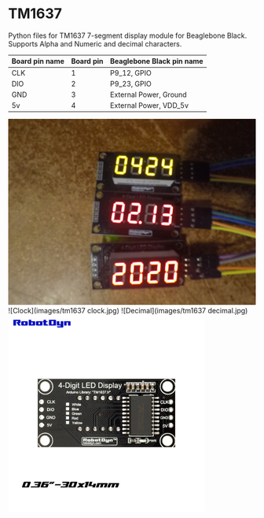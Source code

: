 TM1637
========

Python files for TM1637 7-segment display module for Beaglebone Black. Supports Alpha and Numeric and decimal characters.

| Board pin name | Board pin | Beaglebone Black pin name |
|----------------|-----------| --------------------------|
| CLK            | 1         | P9\_12, GPIO              |
| DIO            | 2         | P9\_23, GPIO              |
| GND            | 3         | External Power, Ground    |
| 5v             | 4         | External Power, VDD\_5v   |

![Calander](images/tm1637.JPG)
![Clock](images/tm1637 clock.jpg)
![Decimal](images/tm1637 decimal.jpg)
![Back](images/tm1637-back.jpeg)
